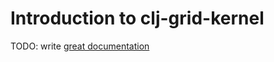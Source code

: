 # Introduction to clj-grid-kernel

TODO: write [great documentation](http://jacobian.org/writing/great-documentation/what-to-write/)
